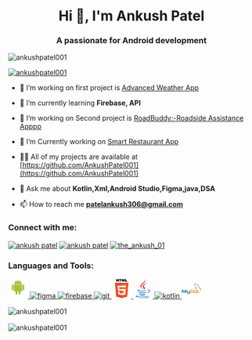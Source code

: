 <h1 align="center">Hi 👋, I'm Ankush Patel</h1>
<h3 align="center">A passionate for Android development</h3>

<p align="left"> <img src="https://komarev.com/ghpvc/?username=ankushpatel001&label=Profile%20views&color=0e75b6&style=flat" alt="ankushpatel001" /> </p>

<p align="left"> <a href="https://github.com/ryo-ma/github-profile-trophy"><img src="https://github-profile-trophy.vercel.app/?username=ankushpatel001" alt="ankushpatel001" /></a> </p>

- 🔭 I’m working on first project is [Advanced Weather App](https://github.com/AnkushPatel001?tab=repositories)

- 🌱 I’m currently learning **Firebase, API**

- 👯 I’m working on Second project is [RoadBuddy:-Roadside Assistance Apppp](https://github.com/AnkushPatel001?tab=repositories)

- 🤝 I’m Currently working on [Smart Restaurant App](https://github.com/AnkushPatel001?tab=repositories)

- 👨‍💻 All of my projects are available at [https://github.com/AnkushPatel001](https://github.com/AnkushPatel001)

- 💬 Ask me about **Kotlin,Xml,Android Studio,Figma,java,DSA**

- 📫 How to reach me **patelankush306@gmail.com**

<h3 align="left">Connect with me:</h3>
<p align="left">
<a href="https://linkedin.com/in/ankush patel" target="blank"><img align="center" src="https://raw.githubusercontent.com/rahuldkjain/github-profile-readme-generator/master/src/images/icons/Social/linked-in-alt.svg" alt="ankush patel" height="30" width="40" /></a>
<a href="https://fb.com/ankush patel" target="blank"><img align="center" src="https://raw.githubusercontent.com/rahuldkjain/github-profile-readme-generator/master/src/images/icons/Social/facebook.svg" alt="ankush patel" height="30" width="40" /></a>
<a href="https://instagram.com/the_ankush_01" target="blank"><img align="center" src="https://raw.githubusercontent.com/rahuldkjain/github-profile-readme-generator/master/src/images/icons/Social/instagram.svg" alt="the_ankush_01" height="30" width="40" /></a>
</p>

<h3 align="left">Languages and Tools:</h3>
<p align="left"> <a href="https://developer.android.com" target="_blank" rel="noreferrer"> <img src="https://raw.githubusercontent.com/devicons/devicon/master/icons/android/android-original-wordmark.svg" alt="android" width="40" height="40"/> </a> <a href="https://www.figma.com/" target="_blank" rel="noreferrer"> <img src="https://www.vectorlogo.zone/logos/figma/figma-icon.svg" alt="figma" width="40" height="40"/> </a> <a href="https://firebase.google.com/" target="_blank" rel="noreferrer"> <img src="https://www.vectorlogo.zone/logos/firebase/firebase-icon.svg" alt="firebase" width="40" height="40"/> </a> <a href="https://git-scm.com/" target="_blank" rel="noreferrer"> <img src="https://www.vectorlogo.zone/logos/git-scm/git-scm-icon.svg" alt="git" width="40" height="40"/> </a> <a href="https://www.w3.org/html/" target="_blank" rel="noreferrer"> <img src="https://raw.githubusercontent.com/devicons/devicon/master/icons/html5/html5-original-wordmark.svg" alt="html5" width="40" height="40"/> </a> <a href="https://www.java.com" target="_blank" rel="noreferrer"> <img src="https://raw.githubusercontent.com/devicons/devicon/master/icons/java/java-original.svg" alt="java" width="40" height="40"/> </a> <a href="https://kotlinlang.org" target="_blank" rel="noreferrer"> <img src="https://www.vectorlogo.zone/logos/kotlinlang/kotlinlang-icon.svg" alt="kotlin" width="40" height="40"/> </a> <a href="https://www.mysql.com/" target="_blank" rel="noreferrer"> <img src="https://raw.githubusercontent.com/devicons/devicon/master/icons/mysql/mysql-original-wordmark.svg" alt="mysql" width="40" height="40"/> </a> </p>

<p><img align="center" src="https://github-readme-stats.vercel.app/api/top-langs?username=ankushpatel001&show_icons=true&locale=en&layout=compact" alt="ankushpatel001" /></p>

<p><img align="center" src="https://github-readme-streak-stats.herokuapp.com/?user=ankushpatel001&" alt="ankushpatel001" /></p>
